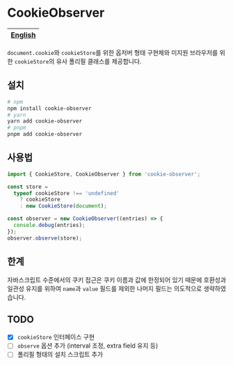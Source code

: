 # CookieObserver

| [English](README.md) |
| -------------------- |

`document.cookie`와 `cookieStore`를 위한 옵저버 형태 구현체와 미지원 브라우저를 위한 `cookieStore`의 유사 폴리필 클래스를 제공합니다.

## 설치
```sh
# npm
npm install cookie-observer
# yarn
yarn add cookie-observer
# pnpm
pnpm add cookie-observer
```

## 사용법
```ts
import { CookieStore, CookieObserver } from 'cookie-observer';

const store =
  typeof cookieStore !== 'undefined'
    ? cookieStore
    : new CookieStore(document);

const observer = new CookieObserver((entries) => {
  console.debug(entries);
});
observer.observe(store);
```

## 한계
자바스크립트 수준에서의 쿠키 접근은 쿠키 이름과 값에 한정되어 있기 때문에 호환성과 일관성 유지를 위하여 `name`과 `value` 필드를 제외한 나머지 필드는 의도적으로 생략하였습니다.

## TODO
- [x] `cookieStore` 인터페이스 구현
- [ ] `observe` 옵션 추가 (interval 조정, extra field 유지 등)
- [ ] 폴리필 형태의 설치 스크립트 추가
